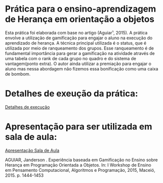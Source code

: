 # Prática para o ensino-aprendizagem de Herança em orientação a objetos

Esta prática foi elaborada com base no artigo (Aguiar¹, 2015). A prática envolve a utilização de gamificação para engajar o aluno na execução do aprendizado de herança. A técnica principal utilizada é o status, que é utilizada por meio de ranqueamento dos grupos. Esse ranqueamento é de fundamental importância para gerar a gamificação na atividade através de uma tabela com o rank de cada grupo no quadro e do sistema de vantagem(ponto extra). O autor ainda utilizar a premiação para engajar o aluno mas nessa abordagem não fizemos essa bonificação como uma caixa de bombom.



 # Detalhes de exeução da prática:
 
 [Detalhes de execução](https://docs.google.com/document/d/1brqlARm3tFnBTSq5lHf3jBurQhDBn4xjPxe-JB8tZY8/edit?usp=sharing)
   
   
 # Apresentação para ser utilizada em sala de aula:
 
 
 [Apresentação Sala de Aula](https://docs.google.com/presentation/d/1K5XdHqX2N3PUPERtX1e837jm7IRuFmH2Wzwk_9OQrOs/edit?usp=sharing)
   


AGUIAR, Janderson . Experiência baseada em Gamificação no Ensino sobre Herança em Programação Orientada a Objetos. In: I Workshop de Ensino em Pensamento Computacional, Algoritmos e Programação, 2015, Maceió, 2015. p. 1444-1453

